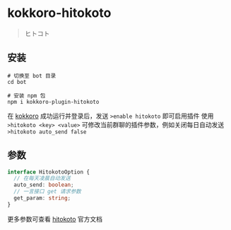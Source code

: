 # kokkoro-hitokoto

> ヒトコト

## 安装

``` shell
# 切换至 bot 目录
cd bot

# 安装 npm 包
npm i kokkoro-plugin-hitokoto
```

在 [kokkoro](https://github.com/kokkorojs/kokkoro) 成功运行并登录后，发送 `>enable hitokoto` 即可启用插件
使用 `>hitokoto <key> <value>` 可修改当前群聊的插件参数，例如关闭每日自动发送 `>hitokoto auto_send false`

## 参数

``` typescript
interface HitokotoOption {
  // 在每天凌晨自动发送
  auto_send: boolean;
  // 一言接口 get 请求参数
  get_param: string;
}
```

更多参数可查看 [hitokoto](https://developer.hitokoto.cn/sentence/#%E8%AF%B7%E6%B1%82%E5%8F%82%E6%95%B0) 官方文档
